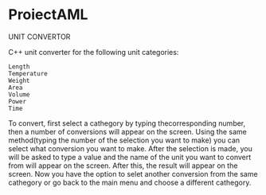 # ProiectAML

UNIT CONVERTOR

C++ unit converter for the following unit categories:

    Length
    Temperature
    Weight
    Area
    Volume
    Power
    Time


To convert, first select a cathegory by typing thecorresponding number, then a number of conversions will appear on the screen. Using the same method(typing the number of the selection you want to make) you can select what conversion you want to make. After the selection is made, you will be asked to type a value and the name of the unit you want to convert from will appear on the screen. After this, the result will appear on the screen. Now you have the option to selet another conversion from the same cathegory or go back to the main menu and choose a different cathegory. 
